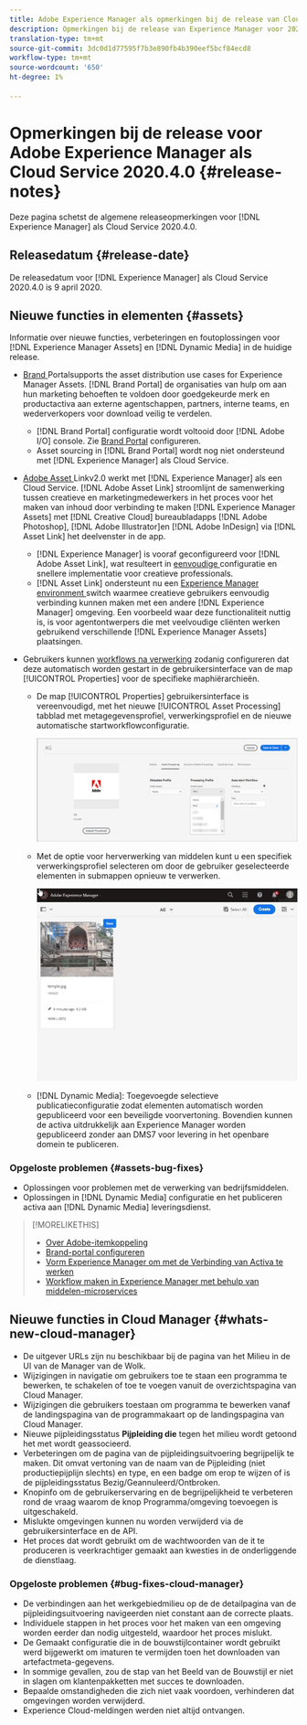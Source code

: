 ```yaml
---
title: Adobe Experience Manager als opmerkingen bij de release van Cloud Service voor 2020.4.0
description: Opmerkingen bij de release van Experience Manager voor 2020.4.0
translation-type: tm+mt
source-git-commit: 3dc0d1d77595f7b3e890fb4b390eef5bcf84ecd8
workflow-type: tm+mt
source-wordcount: '650'
ht-degree: 1%

---
```



# Opmerkingen bij de release voor Adobe Experience Manager als Cloud Service 2020.4.0 {#release-notes}

Deze pagina schetst de algemene releaseopmerkingen voor [!DNL Experience Manager] als Cloud Service 2020.4.0.

## Releasedatum {#release-date}

De releasedatum voor [!DNL Experience Manager] als Cloud Service 2020.4.0 is 9 april 2020.

## Nieuwe functies in elementen {#assets}

Informatie over nieuwe functies, verbeteringen en foutoplossingen voor [!DNL Experience Manager Assets] en [!DNL Dynamic Media] in de huidige release.

* [Brand ](https://docs.adobe.com/content/help/en/experience-manager-brand-portal/using/home.html) Portalsupports the asset distribution use cases for Experience Manager Assets. [!DNL Brand Portal] de organisaties van hulp om aan hun marketing behoeften te voldoen door goedgekeurde merk en productactiva aan externe agentschappen, partners, interne teams, en wederverkopers voor download veilig te verdelen.
   * [!DNL Brand Portal] configuratie wordt voltooid door  [!DNL Adobe I/O] console. Zie [Brand Portal](https://docs.adobe.com/content/help/en/experience-manager-brand-portal/using/publish/configure-aem-assets-with-brand-portal.html) configureren.
   * Asset sourcing in [!DNL Brand Portal] wordt nog niet ondersteund met [!DNL Experience Manager] als Cloud Service.

* [Adobe Asset ](https://helpx.adobe.com/enterprise/using/adobe-asset-link.html) Linkv2.0 werkt met  [!DNL Experience Manager] als een Cloud Service. [!DNL Adobe Asset Link] stroomlijnt de samenwerking tussen creatieve en marketingmedewerkers in het proces voor het maken van inhoud door verbinding te maken  [!DNL Experience Manager Assets] met  [!DNL Creative Cloud] bureaubladapps  [!DNL Adobe Photoshop],  [!DNL Adobe Illustrator]en  [!DNL Adobe InDesign] via  [!DNL Asset Link] het deelvenster in de app.
   * [!DNL Experience Manager] is vooraf geconfigureerd voor  [!DNL Adobe Asset Link], wat resulteert in  [eenvoudige ](https://helpx.adobe.com/enterprise/using/configure-aem-assets-for-asset-link.html) configuratie en snellere implementatie voor creatieve professionals.
   * [!DNL Asset Link] ondersteunt nu een  [Experience Manager environment ](https://helpx.adobe.com/enterprise/using/manage-assets-using-adobe-asset-link.html#UseAdobeAssetLink) switch waarmee creatieve gebruikers eenvoudig verbinding kunnen maken met een andere  [!DNL Experience Manager] omgeving. Een voorbeeld waar deze functionaliteit nuttig is, is voor agentontwerpers die met veelvoudige cliënten werken gebruikend verschillende [!DNL Experience Manager Assets] plaatsingen.

* Gebruikers kunnen [workflows na verwerking](/help/assets/asset-microservices-configure-and-use.md#post-processing-workflows) zodanig configureren dat deze automatisch worden gestart in de gebruikersinterface van de map [!UICONTROL Properties] voor de specifieke maphiërarchieën.
   * De map [!UICONTROL Properties] gebruikersinterface is vereenvoudigd, met het nieuwe [!UICONTROL Asset Processing] tabblad met metagegevensprofiel, verwerkingsprofiel en de nieuwe automatische startworkflowconfiguratie.

      ![Verwerkingsprofielen kunnen eenvoudig worden toegepast op mappen en alle elementen die naar mappen zijn geüpload, worden verwerkt met deze profielen](/help/assets/assets/asset-processing-folder-properties.png)

   * Met de optie voor herverwerking van middelen kunt u een specifiek verwerkingsprofiel selecteren om door de gebruiker geselecteerde elementen in submappen opnieuw te verwerken.

      ![Geselecteerde elementen opnieuw verwerken met een specifiek verwerkingsprofiel](/help/assets/assets/fpo-existing-asset-reprocess.gif)

   * [!DNL Dynamic Media]: Toegevoegde selectieve publicatieconfiguratie zodat elementen automatisch worden gepubliceerd voor een beveiligde voorvertoning. Bovendien kunnen de activa uitdrukkelijk aan Experience Manager worden gepubliceerd zonder aan DMS7 voor levering in het openbare domein te publiceren.

### Opgeloste problemen {#assets-bug-fixes}

* Oplossingen voor problemen met de verwerking van bedrijfsmiddelen.
* Oplossingen in [!DNL Dynamic Media] configuratie en het publiceren activa aan [!DNL Dynamic Media] leveringsdienst.

>[!MORELIKETHIS]
>
>* [Over Adobe-itemkoppeling](https://www.adobe.com/creativecloud/business/enterprise/adobe-asset-link.html)
>* [Brand-portal configureren](https://docs.adobe.com/content/help/en/experience-manager-brand-portal/using/publish/configure-aem-assets-with-brand-portal.html)
>* [Vorm Experience Manager om met de Verbinding van Activa te werken](https://helpx.adobe.com/enterprise/using/configure-aem-assets-for-asset-link.html)
>* [Workflow maken in Experience Manager met behulp van middelen-microservices](https://docs.adobe.com/content/help/en/experience-manager-cloud-service/assets/manage/asset-microservices-configure-and-use.html#post-processing-workflows)


## Nieuwe functies in Cloud Manager {#whats-new-cloud-manager}

* De uitgever URLs zijn nu beschikbaar bij de pagina van het Milieu in de UI van de Manager van de Wolk.
* Wijzigingen in navigatie om gebruikers toe te staan een programma te bewerken, te schakelen of toe te voegen vanuit de overzichtspagina van Cloud Manager.
* Wijzigingen die gebruikers toestaan om programma te bewerken vanaf de landingspagina van de programmakaart op de landingspagina van Cloud Manager.
* Nieuwe pijpleidingsstatus **Pijpleiding die** tegen het milieu wordt getoond het met wordt geassocieerd.
* Verbeteringen om de pagina van de pijpleidingsuitvoering begrijpelijk te maken. Dit omvat vertoning van de naam van de Pijpleiding (niet productiepijplijn slechts) en type, en een badge om erop te wijzen of is de pijpleidingsstatus Bezig/Geannuleerd/Ontbroken.
* Knopinfo om de gebruikerservaring en de begrijpelijkheid te verbeteren rond de vraag waarom de knop Programma/omgeving toevoegen is uitgeschakeld.
* Mislukte omgevingen kunnen nu worden verwijderd via de gebruikersinterface en de API.
* Het proces dat wordt gebruikt om de wachtwoorden van de it te produceren is veerkrachtiger gemaakt aan kwesties in de onderliggende de dienstlaag.

### Opgeloste problemen {#bug-fixes-cloud-manager}

* De verbindingen aan het werkgebiedmilieu op de de detailpagina van de pijpleidingsuitvoering navigeerden niet constant aan de correcte plaats.
* Individuele stappen in het proces voor het maken van een omgeving worden eerder dan nodig uitgesteld, waardoor het proces mislukt.
* De Gemaakt configuratie die in de bouwstijlcontainer wordt gebruikt werd bijgewerkt om imaturen te vermijden toen het downloaden van artefactmeta-gegevens.
* In sommige gevallen, zou de stap van het Beeld van de Bouwstijl er niet in slagen om klantenpakketten met succes te downloaden.
* Bepaalde omstandigheden die zich niet vaak voordoen, verhinderen dat omgevingen worden verwijderd.
* Experience Cloud-meldingen werden niet altijd ontvangen.
